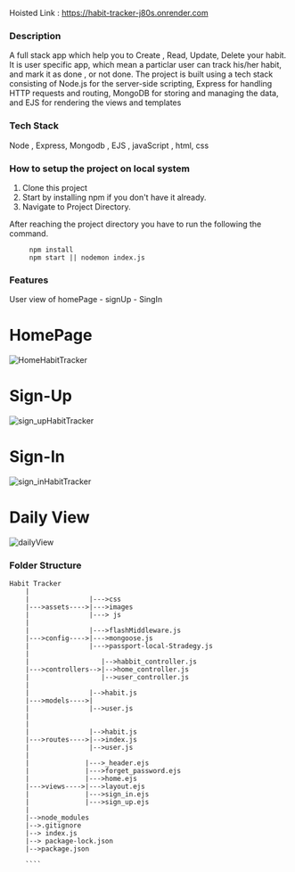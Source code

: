 Hoisted Link : https://habit-tracker-j80s.onrender.com


### Description

A full stack app which help you to Create , Read, Update, Delete your habit. It is user specific app, which mean a particlar user can track his/her habit, and mark it as
done , or not done. The project is built using a tech stack consisting of Node.js for the server-side scripting, Express for handling HTTP requests and routing, MongoDB 
for storing and managing the data, and EJS for rendering the views and templates


### Tech Stack

Node , Express, Mongodb , EJS , javaScript , html, css

### How to setup the project on local system

  1. Clone this project
  2. Start by installing npm if you don't have it already.
  3. Navigate to Project Directory.

After reaching the project directory you have to run the following the command.
   ```` 
        npm install 
        npm start || nodemon index.js
   ````


### Features

  User view of homePage - signUp - SingIn
  
  # HomePage
  ![HomeHabitTracker](https://user-images.githubusercontent.com/66240716/230736772-407ade3b-eeb0-4279-a856-ba7c499a15be.png)
  
  # Sign-Up
  ![sign_upHabitTracker](https://user-images.githubusercontent.com/66240716/230736787-66ba8359-495a-4bb2-ada0-fb163c5ebe23.png)

  # Sign-In
  ![sign_inHabitTracker](https://user-images.githubusercontent.com/66240716/230736808-42c46603-ffc3-45a7-9165-7cbcd9632eae.png)
  
  # Daily View
  ![dailyView](https://user-images.githubusercontent.com/66240716/230767839-14cbc028-ffe8-426a-b645-94b106ea83cc.png)
  

### Folder Structure

```
Habit Tracker
    |
    |               |--->css
    |--->assets---->|--->images
    |               |---> js
    |
    |               |--->flashMiddleware.js
    |--->config---->|--->mongoose.js
    |               |--->passport-local-Stradegy.js
    |
    |                  |-->habbit_controller.js
    |--->controllers-->|-->home_controller.js
    |                  |-->user_controller.js
    |
    |               |-->habit.js
    |--->models---->|
    |               |-->user.js
    |
    |              
    |               |-->habit.js
    |--->routes---->|-->index.js
    |               |-->user.js
    |
    |              |--->_header.ejs
    |              |--->forget_password.ejs
    |              |--->home.ejs
    |--->views---->|--->layout.ejs
    |              |--->sign_in.ejs
    |              |--->sign_up.ejs
    |
    |-->node_modules
    |-->.gitignore
    |--> index.js
    |--> package-lock.json
    |-->package.json
    
    ````
    
